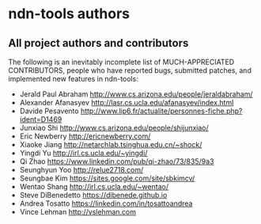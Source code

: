 # ndn-tools authors

## All project authors and contributors

The following is an inevitably incomplete list of MUCH-APPRECIATED CONTRIBUTORS,
people who have reported bugs, submitted patches, and implemented new features
in ndn-tools:

* Jerald Paul Abraham   <http://www.cs.arizona.edu/people/jeraldabraham/>
* Alexander Afanasyev   <http://lasr.cs.ucla.edu/afanasyev/index.html>
* Davide Pesavento      <http://www.lip6.fr/actualite/personnes-fiche.php?ident=D1469>
* Junxiao Shi           <http://www.cs.arizona.edu/people/shijunxiao/>
* Eric Newberry         <http://ericnewberry.com/>
* Xiaoke Jiang          <http://netarchlab.tsinghua.edu.cn/~shock/>
* Yingdi Yu             <http://irl.cs.ucla.edu/~yingdi/>
* Qi Zhao               <https://www.linkedin.com/pub/qi-zhao/73/835/9a3>
* Seunghyun Yoo         <http://relue2718.com/>
* Seungbae Kim          <https://sites.google.com/site/sbkimcv/>
* Wentao Shang          <http://irl.cs.ucla.edu/~wentao/>
* Steve DiBenedetto     <https://dibenede.github.io>
* Andrea Tosatto        <https://linkedin.com/in/tosattoandrea>
* Vince Lehman          <http://vslehman.com>
